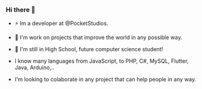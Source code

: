 ### Hi there 👋
- ⚡ Im a developer at @PocketStudios.

- 🔭 I'm work on projects that improve the world in any possible way.

- 🌱 I'm still in High School, future computer science student!

- I know many languages from JavaScript, to PHP, C#, MySQL, Flutter, Java, Arduino,..

- I'm looking to colaborate in any project that can help people in any way.
